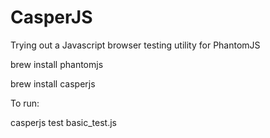 CasperJS
========

Trying out a Javascript browser testing utility for PhantomJS


brew install phantomjs

brew install casperjs

To run:

casperjs test basic_test.js

